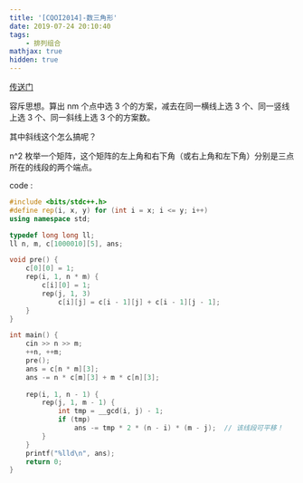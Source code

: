 ```yaml
---
title: '[CQOI2014]-数三角形'
date: 2019-07-24 20:10:40
tags: 
    - 排列组合
mathjax: true
hidden: true
---
```


[传送门](https://www.lydsy.com/JudgeOnline/problem.php?id=3505)

容斥思想。算出 nm 个点中选 3 个的方案，减去在同一横线上选 3 个、同一竖线上选 3 个、同一斜线上选 3 个的方案数。

其中斜线这个怎么搞呢？

n^2 枚举一个矩阵，这个矩阵的左上角和右下角（或右上角和左下角）分别是三点所在的线段的两个端点。

code :
``` c++
#include <bits/stdc++.h>
#define rep(i, x, y) for (int i = x; i <= y; i++)
using namespace std;

typedef long long ll;
ll n, m, c[1000010][5], ans;

void pre() {
    c[0][0] = 1;
    rep(i, 1, n * m) {
        c[i][0] = 1;
        rep(j, 1, 3)
            c[i][j] = c[i - 1][j] + c[i - 1][j - 1];
    }
}

int main() {
    cin >> n >> m;
    ++n, ++m;
    pre();
    ans = c[n * m][3];
    ans -= n * c[m][3] + m * c[n][3];
    
    rep(i, 1, n - 1) {
        rep(j, 1, m - 1) {
            int tmp = __gcd(i, j) - 1;
            if (tmp)
                ans -= tmp * 2 * (n - i) * (m - j);  // 该线段可平移！
        }
    }
    printf("%lld\n", ans);
    return 0;
}
```